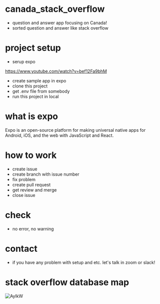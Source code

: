 # canada_stack_overflow
- question and answer app focusing on Canada!
- sorted question and answer like stack overflow

# project setup
- serup expo

https://www.youtube.com/watch?v=bef12Fa9bhM

- create sample app in expo
- clone this project
- get .env file from somebody
- run this project in local

# what is expo
Expo is an open-source platform for making universal native apps for Android, iOS, and the web with JavaScript and React.

# how to work
- create issue
- create branch with issue number
- fix problem
- create pull request
- get review and merge
- close issue

# check
- no error, no warning

# contact
- if you have any problem with setup and etc. let's talk in zoom or slack!

# stack overflow database map
![AyIkW](https://user-images.githubusercontent.com/38809138/154817469-31749fb1-8919-48aa-a7e9-124f257f6e05.png)

